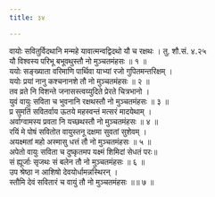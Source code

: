 ```yaml
---
title: ३४

---
```

वायोः सवितुर्विदथानि मन्महे यावात्मन्वद्विदथो यौ च रक्षथः । तु. शौ.सं. ४.२५  
यौ विश्वस्य परिभू बभूवथुस्तौ नो मुञ्चतमंहसः ॥ १ ॥  
ययोः सङ्ख्याता वरिमाणि पार्थिवा याभ्यां रजो गुपितमन्तरिक्षम् ।  
ययोः प्रयां नानु कश्चनानशे तौ नो मुञ्चतमंहसः ॥ २ ॥  
तव व्रते नि विशन्ते जनासस्त्वय्युदिते प्रेरते चित्रभानो ।  
युवं वायुः सविता च भुवनानि रक्षथस्तौ नो मुञ्चतमंहसः ॥ ३ ॥  
प्र सुमतिं सवितर्वाय ऊतये महस्वन्तं मत्सरं मादयेथाम् ।  
अर्वाग्वामस्य प्रवता नि यच्छथस्तौ नो मुञ्चतमंहसः ॥ ४ ॥  
रयिं मे पोषं सवितोत वायुस्तनू दक्षमा सुवतां सुशेवम् ।  
अयक्ष्मतां महो अस्मासु धत्तं तौ नो मुञ्चतमंहसः ॥ ५ ॥  
अपेतो वायुः सविता च दुष्कृतमप यक्ष्मं शिमिदां सेधतं परः॥  
सं ह्यूर्जाः सृजथः सं बलेन तौ नो मुञ्चतमंहसः ॥ ६ ॥  
उप श्रेष्ठा न आशिषो देवयोर्धामन्नस्थिरन् ।  
स्तौमि देवं सवितारं च वायुं तौ नो मुञ्चतमंहसः ॥॥ ७ ॥  
  